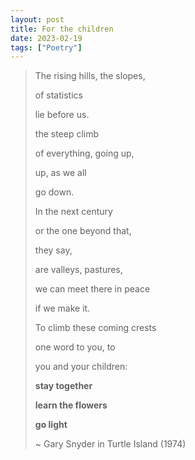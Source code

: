 ```yaml
---
layout: post
title: For the children
date: 2023-02-19
tags: ["Poetry"]
---
```


>The rising hills, the slopes,
>
>of statistics
>
>lie before us.
>
>the steep climb
>
>of everything, going up,
>
>up, as we all
>
>go down.
>
>In the next century
>
>or the one beyond that,
>
>they say,
>
>are valleys, pastures,
>
>we can meet there in peace
>
>if we make it.
>
>To climb these coming crests
>
>one word to you, to
>
>you and your children:
>
>**stay together**
>
>**learn the flowers**
>
>**go light**
>  
>  
>~ Gary Snyder in Turtle Island (1974)